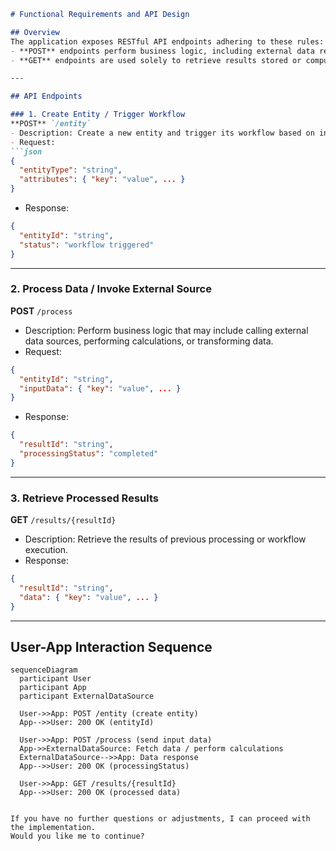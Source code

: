 ```markdown
# Functional Requirements and API Design

## Overview
The application exposes RESTful API endpoints adhering to these rules:
- **POST** endpoints perform business logic, including external data retrieval, calculations, and processing.
- **GET** endpoints are used solely to retrieve results stored or computed within the application.

---

## API Endpoints

### 1. Create Entity / Trigger Workflow  
**POST** `/entity`  
- Description: Create a new entity and trigger its workflow based on input data.  
- Request:  
```json
{
  "entityType": "string",
  "attributes": { "key": "value", ... }
}
```  
- Response:  
```json
{
  "entityId": "string",
  "status": "workflow triggered"
}
```

---

### 2. Process Data / Invoke External Source  
**POST** `/process`  
- Description: Perform business logic that may include calling external data sources, performing calculations, or transforming data.  
- Request:  
```json
{
  "entityId": "string",
  "inputData": { "key": "value", ... }
}
```  
- Response:  
```json
{
  "resultId": "string",
  "processingStatus": "completed"
}
```

---

### 3. Retrieve Processed Results  
**GET** `/results/{resultId}`  
- Description: Retrieve the results of previous processing or workflow execution.  
- Response:  
```json
{
  "resultId": "string",
  "data": { "key": "value", ... }
}
```

---

## User-App Interaction Sequence

```mermaid
sequenceDiagram
  participant User
  participant App
  participant ExternalDataSource

  User->>App: POST /entity (create entity)
  App-->>User: 200 OK (entityId)

  User->>App: POST /process (send input data)
  App->>ExternalDataSource: Fetch data / perform calculations
  ExternalDataSource-->>App: Data response
  App-->>User: 200 OK (processingStatus)

  User->>App: GET /results/{resultId}
  App-->>User: 200 OK (processed data)
```
```

If you have no further questions or adjustments, I can proceed with the implementation.  
Would you like me to continue?